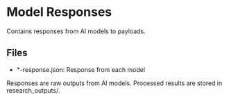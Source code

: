 # Model Responses

Contains responses from AI models to payloads.

## Files
- *-response.json: Response from each model

Responses are raw outputs from AI models. Processed results are stored in research_outputs/.